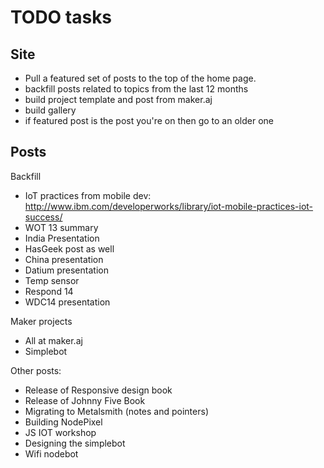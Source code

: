 # TODO tasks

## Site

* Pull a featured set of posts to the top of the home page.
* backfill posts related to topics from the last 12 months
* build project template and post from maker.aj
* build gallery
* if featured post is the post you're on then go to an older one

## Posts

Backfill

* IoT practices from mobile dev: http://www.ibm.com/developerworks/library/iot-mobile-practices-iot-success/
* WOT 13 summary
* India Presentation
* HasGeek post as well
* China presentation
* Datium presentation
* Temp sensor
* Respond 14
* WDC14 presentation

Maker projects

* All at maker.aj
* Simplebot

Other posts:

* Release of Responsive design book
* Release of Johnny Five Book
* Migrating to Metalsmith (notes and pointers)
* Building NodePixel
* JS IOT workshop
* Designing the simplebot
* Wifi nodebot

